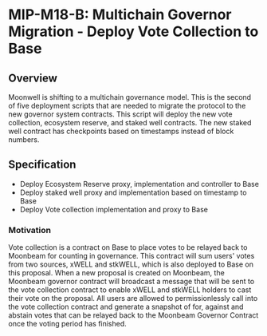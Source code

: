 # MIP-M18-B: Multichain Governor Migration - Deploy Vote Collection to Base

## Overview

Moonwell is shifting to a multichain governance model. This is the second of five
deployment scripts that are needed to migrate the protocol to the new governor system
contracts. This script will deploy the new vote collection, ecosystem reserve, and staked well contracts. The new staked well contract has checkpoints based on timestamps instead of block numbers.

## Specification

- Deploy Ecosystem Reserve proxy, implementation and controller to Base
- Deploy staked well proxy and implementation based on timestamp to Base
- Deploy Vote collection implementation and proxy to Base

### Motivation

Vote collection is a contract on Base to place votes to be relayed back to
Moonbeam for counting in governance. This contract will sum users' votes from
two sources, xWELL and stkWELL, which is also deployed to Base on this proposal.
When a new proposal is created on Moonbeam, the Moonbeam governor contract will
broadcast a message that will be sent to the vote collection contract to enable
xWELL and stkWELL holders to cast their vote on the proposal. All users are
allowed to permissionlessly call into the vote collection contract and generate
a snapshot of for, against and abstain votes that can be relayed back to the
Moonbeam Governor Contract once the voting period has finished.
